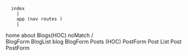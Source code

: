       index
        |
        app (nav routes )
        |
  home   about  Blogs(HOC)  noMatch
                  /\
        BlogForm    BlogList
                        blog
                BlogForm    Posts (HOC)
                        PostForm    Post List
                                     Post
                                  PostForm